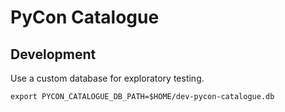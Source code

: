 # PyCon Catalogue

## Development

Use a custom database for exploratory testing.

```
export PYCON_CATALOGUE_DB_PATH=$HOME/dev-pycon-catalogue.db
```

